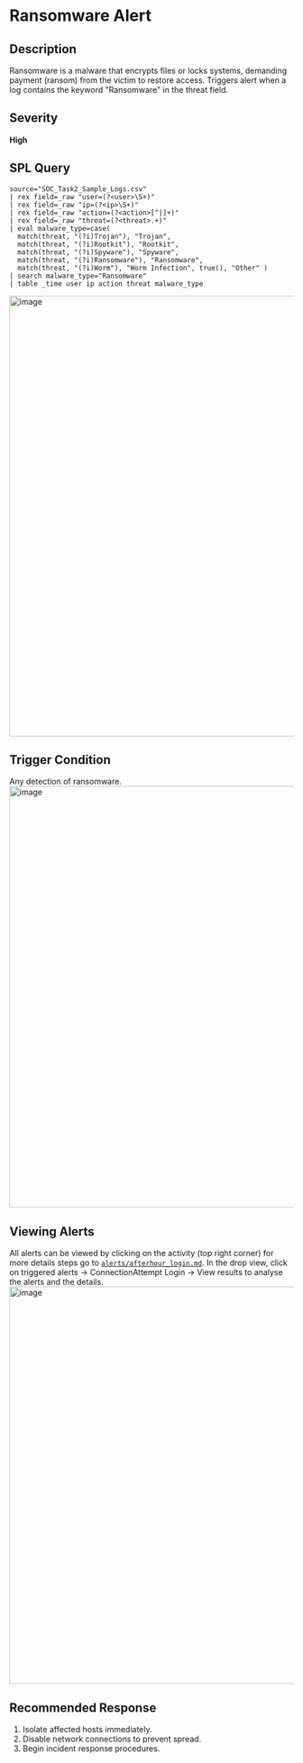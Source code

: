 # Ransomware Alert

## Description
Ransomware is a malware that encrypts files or locks systems, demanding payment (ransom) from the victim to restore access. Triggers alert when a log contains the keyword "Ransomware" in the threat field.

## Severity
**High**

## SPL Query
```spl
source="SOC_Task2_Sample_Logs.csv"
| rex field=_raw "user=(?<user>\S+)"
| rex field=_raw "ip=(?<ip>\S+)"
| rex field=_raw "action=(?<action>[^|]+)"
| rex field=_raw "threat=(?<threat>.+)"
| eval malware_type=case(
  match(threat, "(?i)Trojan"), "Trojan",
  match(threat, "(?i)Rootkit"), "Rootkit",
  match(threat, "(?i)Spyware"), "Spyware",
  match(threat, "(?i)Ransomware"), "Ransomware",
  match(threat, "(?i)Worm"), "Worm Infection", true(), "Other" )
| search malware_type="Ransomware"
| table _time user ip action threat malware_type
```
<img width="1897" height="782" alt="image" src="https://github.com/user-attachments/assets/1ba83886-74ba-4a76-b589-9666a5d4e5e9" />


## Trigger Condition
Any detection of ransomware.
<img width="997" height="748" alt="image" src="https://github.com/user-attachments/assets/cb6cfba7-5b76-48cf-8661-d028e18b04f1" />


## Viewing Alerts
All alerts can be viewed by clicking on the activity (top right corner) for more details steps go to [`alerts/afterhour_login.md`](alerts/afterhour_login.md). In the drop view, click on triggered alerts -> ConnectionAttempt Login -> View results to analyse the alerts and the details.
<img width="1876" height="705" alt="image" src="https://github.com/user-attachments/assets/b18c7d16-0640-4569-8dd1-d0820762f513" />


## Recommended Response
1. Isolate affected hosts immediately.
2. Disable network connections to prevent spread.
3. Begin incident response procedures.
